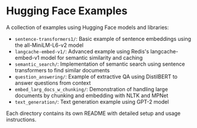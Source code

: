 # Hugging Face Examples

A collection of examples using Hugging Face models and libraries:

- `sentence-transformers1/`: Basic example of sentence embeddings using the all-MiniLM-L6-v2 model
- `langcache-embed-v1/`: Advanced example using Redis's langcache-embed-v1 model for semantic similarity and caching
- `semantic_search/`: Implementation of semantic search using sentence transformers to find similar documents
- `question_answering/`: Example of extractive QA using DistilBERT to answer questions from context
- `embed_larg_docs_w_chunking/`: Demonstration of handling large documents by chunking and embedding with NLTK and MPNet
- `text_generation/`: Text generation example using GPT-2 model

Each directory contains its own README with detailed setup and usage instructions. 